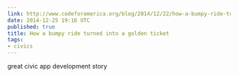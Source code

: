 ```yaml
---
link: http://www.codeforamerica.org/blog/2014/12/22/how-a-bumpy-ride-turned-into-a-golden-ticket/
date: 2014-12-25 19:16 UTC
published: true
title: How a bumpy ride turned into a golden ticket
tags:
- civics
---
```


great civic app development story
